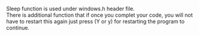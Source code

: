 Sleep function is used under windows.h header file.  
There is additional function that if once you complet your code, you will not have to restart this again  just press (Y or y) for restarting the program to continue.
